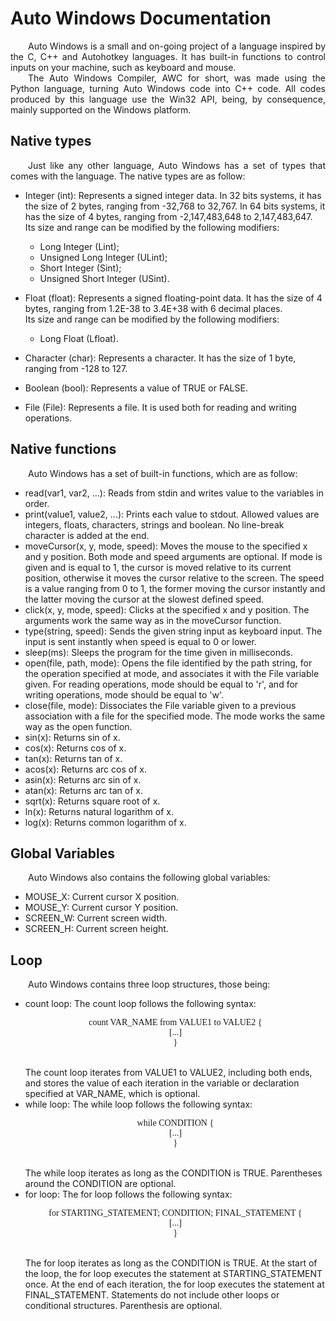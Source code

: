<h1>Auto Windows Documentation</h1>
<div class="line"></div>

<p align="justify">&emsp;&emsp;Auto Windows is a small and on-going project of a language inspired by the C, C++ and Autohotkey languages. It has built-in functions to control inputs on your machine, such as keyboard and mouse.
<br>
&emsp;&emsp;The Auto Windows Compiler, AWC for short, was made using the Python language, turning Auto Windows code into C++ code. All codes produced by this language use the Win32 API, being, by consequence, mainly supported on the Windows platform.</p>

## Native types	
<p align="justify">&emsp;&emsp;Just like any other language, Auto Windows has a set of types that comes with the language. The native types are as follow:</p>

- Integer (int): Represents a signed integer data. In 32 bits systems, it has the size of 2 bytes, ranging from -32,768 to 32,767. In 64 bits systems, it has the size of 4 bytes, ranging from -2,147,483,648 to 2,147,483,647.<br>Its size and range can be modified by the following modifiers:
	- Long Integer (Lint);
	- Unsigned Long Integer (ULint);
	- Short Integer (Sint);
	- Unsigned Short Integer (USint).

- Float (float): Represents a signed floating-point data. It has the size of 4 bytes, ranging from 1.2E-38 to 3.4E+38 with 6 decimal places.<br>Its size and range can be modified by the following modifiers:
	- Long Float (Lfloat).

- Character (char): Represents a character. It has the size of 1 byte, ranging from -128 to 127.

- Boolean (bool): Represents a value of TRUE or FALSE.

- File (File): Represents a file. It is used both for reading and writing operations.

## Native functions
<p align="justify">&emsp;&emsp;Auto Windows has a set of built-in functions, which are as follow:</p>

- read(var1, var2, ...): Reads from stdin and writes value to the variables in order.
- print(value1, value2, ...): Prints each value to stdout. Allowed values are integers, floats, characters, strings and boolean. No line-break character is added at the end.
- moveCursor(x, y, mode, speed): Moves the mouse to the specified x and y position. Both mode and speed arguments are optional. If mode is given and is equal to 1, the cursor is moved relative to its current position, otherwise it moves the cursor relative to the screen. The speed is a value ranging from 0 to 1, the former moving the cursor instantly and the latter moving the cursor at the slowest defined speed.
- click(x, y, mode, speed): Clicks at the specified x and y position. The arguments work the same way as in the moveCursor function.
- type(string, speed): Sends the given string input as keyboard input. The input is sent instantly when speed is equal to 0 or lower.
- sleep(ms): Sleeps the program for the time given in milliseconds.
- open(file, path, mode): Opens the file identified by the path string, for the operation specified at mode, and associates it with the File variable given. For reading operations, mode should be equal to 'r', and for writing operations, mode should be equal to 'w'.
- close(file, mode): Dissociates the File variable given to a previous association with a file for the specified mode. The mode works the same way as the open function.
- sin(x): Returns sin of x.
- cos(x): Returns cos of x.
- tan(x): Returns tan of x.
- acos(x): Returns arc cos of x.
- asin(x): Returns arc sin of x.
- atan(x): Returns arc tan of x.
- sqrt(x): Returns square root of x.
- ln(x): Returns natural logarithm of x.
- log(x): Returns common logarithm of x.

## Global Variables
<p align="justify">&emsp;&emsp;Auto Windows also contains the following global variables:</p>

- MOUSE_X: Current cursor X position.
- MOUSE_Y: Current cursor Y position.
- SCREEN_W: Current screen width.
- SCREEN_H: Current screen height.

## Loop
<p align="justify">&emsp;&emsp;Auto Windows contains three loop structures, those being:</p>
<ul>
	<li>count loop: The count loop follows the following syntax:<br>
	<p align="center" style="font-family: Source Code Pro;">count VAR_NAME from VALUE1 to VALUE2 {<br>
	[...]<br>
	}</p><br>
	The count loop iterates from VALUE1 to VALUE2, including both ends, and stores the value of each iteration in the variable or declaration specified at VAR_NAME, which is optional.</li>
	<li>while loop: The while loop follows the following syntax:<br>
	<p align="center" style="font-family: Source Code Pro;">while CONDITION {<br>
	[...]<br>
	}</p><br>
	The while loop iterates as long as the CONDITION is TRUE. Parentheses around the CONDITION are optional.</li>
	<li>for loop: The for loop follows the following syntax:<br>
	<p align="center" style="font-family: Source Code Pro;">for STARTING_STATEMENT; CONDITION; FINAL_STATEMENT {<br>
	[...]<br>
	}</p><br>
	The for loop iterates as long as the CONDITION is TRUE. At the start of the loop, the for loop executes the statement at STARTING_STATEMENT once. At the end of each iteration, the for loop executes the statement at FINAL_STATEMENT. Statements do not include other loops or conditional structures. Parenthesis are optional.</li>
</ul>